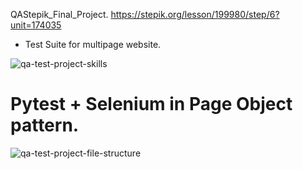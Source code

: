QAStepik_Final_Project.  https://stepik.org/lesson/199980/step/6?unit=174035
* Test Suite for multipage website. 

![qa-test-project-skills](https://user-images.githubusercontent.com/83756447/150641675-3d696a96-391d-48a8-8402-d60915b7ee94.jpg)
# Pytest + Selenium in Page Object pattern.
![qa-test-project-file-structure](https://user-images.githubusercontent.com/83756447/150374298-b96e756e-3823-4831-87fe-aed83264c3ef.jpg)
